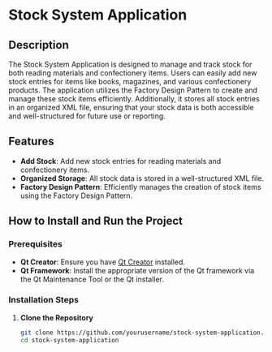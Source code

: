 # Stock System Application

## Description
The Stock System Application is designed to manage and track stock for both reading materials and confectionery items. Users can easily add new stock entries for items like books, magazines, and various confectionery products. The application utilizes the Factory Design Pattern to create and manage these stock items efficiently. Additionally, it stores all stock entries in an organized XML file, ensuring that your stock data is both accessible and well-structured for future use or reporting.

## Features
- **Add Stock**: Add new stock entries for reading materials and confectionery items.
- **Organized Storage**: All stock data is stored in a well-structured XML file.
- **Factory Design Pattern**: Efficiently manages the creation of stock items using the Factory Design Pattern.

## How to Install and Run the Project

### Prerequisites
- **Qt Creator**: Ensure you have [Qt Creator](https://www.qt.io/download) installed.
- **Qt Framework**: Install the appropriate version of the Qt framework via the Qt Maintenance Tool or the Qt installer.

### Installation Steps

1. **Clone the Repository**
   ```bash
   git clone https://github.com/yourusername/stock-system-application.git
   cd stock-system-application
